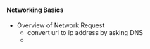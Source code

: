 #### Networking Basics
* Overview of Network Request
  * convert url to ip address by asking DNS
  * 

